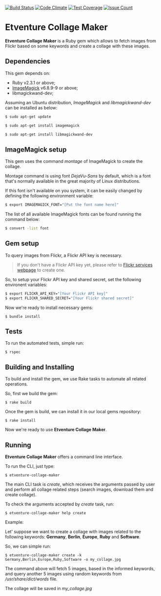 [![Build Status](https://travis-ci.org/mauricioklein/etventure-collage-maker.svg?branch=master)](https://travis-ci.org/mauricioklein/etventure-collage-maker)
[![Code Climate](https://codeclimate.com/github/mauricioklein/etventure-collage-maker/badges/gpa.svg)](https://codeclimate.com/github/mauricioklein/etventure-collage-maker)
[![Test Coverage](https://codeclimate.com/github/mauricioklein/etventure-collage-maker/badges/coverage.svg)](https://codeclimate.com/github/mauricioklein/etventure-collage-maker/coverage)
[![Issue Count](https://codeclimate.com/github/mauricioklein/etventure-collage-maker/badges/issue_count.svg)](https://codeclimate.com/github/mauricioklein/etventure-collage-maker)

# Etventure Collage Maker

**Etventure Collage Maker** is a Ruby gem which allows to fetch images from Flickr based on some keywords and create a collage with these images.

## Dependencies

This gem depends on:

* Ruby v2.3.1 or above;
* [ImageMagick](http://www.imagemagick.org/script/index.php) v6.8.9-9 or above;
* libmagickwand-dev;

Assuming an Ubuntu distribution, *ImageMagick* and *libmagickwand-dev* can be installed as below:

```sh
$ sudo apt-get update

$ sudo apt-get install imagemagick

$ sudo apt-get install libmagickwand-dev  
```

## ImageMagick setup

This gem uses the command *montage* of ImageMagick to create the collage.

Montage command is using font *DejaVu-Sans* by default, which is a font that's normally available in the great majority of Linux distributions.

If this font isn't available on you system, it can be easily changed by defining the following environment variable:

```sh
$ export IMAGEMAGICK_FONT="[Put the font name here]"
```

The list of all available ImageMagick fonts can be found running the command below:

```sh
$ convert -list font
```

## Gem setup

To query images from Flickr, a Flickr API key is necessary.

> If you don't have a Flickr API key yet, please refer to [Flickr services webpage](https://www.flickr.com/services/api/misc.api_keys.html) to create one.

So, to setup your Flickr API key and shared secret, set the following environent variables:

```sh
$ export FLICKR_API_KEY="[Your Flickr API key]"
$ export FLICKR_SHARED_SECRET="[Your Flickr shared secret]"
```

Now we're ready to install necessary gems:

    $ bundle install

## Tests

To run the automated tests, simple run:

    $ rspec

## Building and Installing

To build and install the gem, we use Rake tasks to automate all related operations.

So, first we build the gem:

    $ rake build

Once the gem is build, we can install it in our local gems repository:

    $ rake install

Now we're ready to use **Etventure Collage Maker**.

## Running

**Etventure Collage Maker** offers a command line interface.

To run the CLI, just type:

    $ etventure-collage-maker

The main CLI task is *create*, which receives the arguments passed by user and perform all collage related steps (search images, download them and create collage).

To check the arguments accepted by _create_ task, run:

    $ etventure-collage-maker help create

Example:

Let' suppose we want to create a collage with images related to the following keywords: **Germany**, **Berlin**, **Europe**, **Ruby** and **Software**.

So, we can simple run:

    $ etventure-collage-maker create -k Germany,Berlin,Europe,Ruby,Software -o my_collage.jpg

The command above will fetch 5 images, based in the informed keywords, and query another 5 images using random keywords from _/usr/share/dict/words_ file.

The collage will be saved in *my_collage.jpg*
